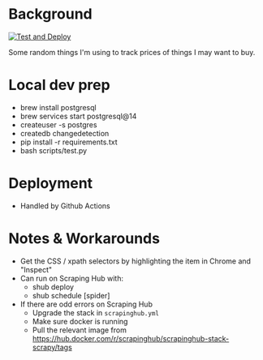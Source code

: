 # Background

[![Test and Deploy](https://github.com/kelvinn/changedetection/actions/workflows/main.yml/badge.svg)](https://github.com/kelvinn/changedetection/actions/workflows/main.yml)

Some random things I'm using to track prices of things I may want to buy.

# Local dev prep

* brew install postgresql
* brew services start postgresql@14
* createuser -s postgres
* createdb changedetection
* pip install -r requirements.txt
* bash scripts/test.py

# Deployment

* Handled by Github Actions

# Notes & Workarounds

* Get the CSS / xpath selectors by highlighting the item in Chrome and "Inspect"
* Can run on Scraping Hub with:
    * shub deploy
    * shub schedule [spider]
* If there are odd errors on Scraping Hub
    * Upgrade the stack in `scrapinghub.yml`
    * Make sure docker is running
    * Pull the relevant image from https://hub.docker.com/r/scrapinghub/scrapinghub-stack-scrapy/tags
    